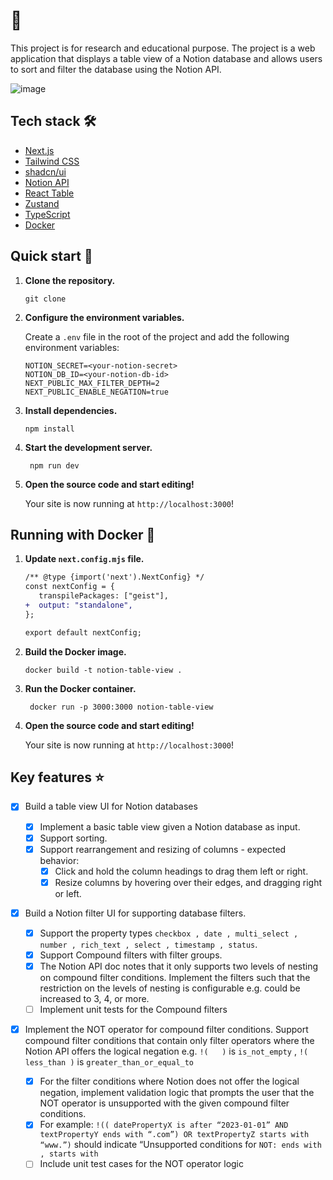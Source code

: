 # 👋

This project is for research and educational purpose. The project is a web application that displays a table view of a Notion database and allows users to sort and filter the database using the Notion API.

![image](https://github.com/user-attachments/assets/379ab7b3-24f9-4cce-a54e-e2710517b86a)

## Tech stack 🛠

- [Next.js](https://nextjs.org/)
- [Tailwind CSS](https://tailwindcss.com/)
- [shadcn/ui](https://ui.shadcn.com/)
- [Notion API](https://developers.notion.com/)
- [React Table](https://react-table.tanstack.com/)
- [Zustand](https://zustand.surge.sh/)
- [TypeScript](https://www.typescriptlang.org/)
- [Docker](https://www.docker.com/)

## Quick start 🚀

1. **Clone the repository.**

   ```shell
   git clone
   ```

2. **Configure the environment variables.**

   Create a `.env` file in the root of the project and add the following environment variables:

   ```shell
   NOTION_SECRET=<your-notion-secret>
   NOTION_DB_ID=<your-notion-db-id>
   NEXT_PUBLIC_MAX_FILTER_DEPTH=2
   NEXT_PUBLIC_ENABLE_NEGATION=true
   ```

3. **Install dependencies.**

   ```shell
   npm install
   ```

4. **Start the development server.**

   ```shell
    npm run dev
   ```

5. **Open the source code and start editing!**

   Your site is now running at `http://localhost:3000`!

## Running with Docker 🐳

1. **Update `next.config.mjs` file.**

   ```diff
   /** @type {import('next').NextConfig} */
   const nextConfig = {
      transpilePackages: ["geist"],
   +  output: "standalone",
   };

   export default nextConfig;
   ```

2. **Build the Docker image.**

   ```shell
   docker build -t notion-table-view .
   ```

3. **Run the Docker container.**

   ```shell
    docker run -p 3000:3000 notion-table-view
   ```

4. **Open the source code and start editing!**

   Your site is now running at `http://localhost:3000`!

## Key features ⭐

- [x] Build a table view UI for Notion databases

  - [x] Implement a basic table view given a Notion database as input.
  - [x] Support sorting.
  - [x] Support rearrangement and resizing of columns - expected behavior:
    - [x] Click and hold the column headings to drag them left or right.
    - [x] Resize columns by hovering over their edges, and dragging right or left.

- [x] Build a Notion filter UI for supporting database filters.

  - [x] Support the property types `checkbox , date , multi_select , number , rich_text ,
select , timestamp , status`.
  - [x] Support Compound filters with filter groups.
  - [x] The Notion API doc notes that it only supports two levels of nesting on compound filter conditions. Implement the filters such that the restriction on the levels of nesting is configurable e.g. could be increased to 3, 4, or more.
  - [ ] Implement unit tests for the Compound filters

- [x] Implement the NOT operator for compound filter conditions. Support compound filter conditions that contain only filter operators where the Notion API offers the logical negation e.g. `!(   )` is `is_not_empty` , `!( less_than )` is `greater_than_or_equal_to`
  - [x] For the filter conditions where Notion does not offer the logical negation, implement validation logic that prompts the user that the NOT operator is unsupported with the given compound filter conditions.
  - [x] For example: `!(( datePropertyX is after “2023-01-01” AND textPropertyY ends with “.com”) OR textPropertyZ starts with “www.”)` should indicate “Unsupported conditions for `NOT: ends with , starts with`
  - [ ] Include unit test cases for the NOT operator logic
